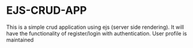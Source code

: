 # EJS-CRUD-APP
This is a simple crud application using ejs (server side rendering). It will have the functionality of register/login with authentication. User profile is maintained
